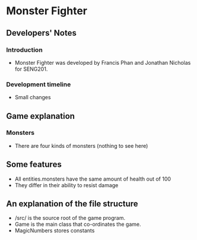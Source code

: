 # Monster Fighter

## Developers' Notes

### Introduction
* Monster Fighter was developed by Francis Phan and Jonathan Nicholas for SENG201.

### Development timeline

* Small changes

## Game explanation
### Monsters

* There are four kinds of monsters (nothing to see here)

## Some features
* All entities.monsters have the same amount of health out of 100
* They differ in their ability to resist damage

## An explanation of the file structure
* /src/ is the source root of the game program.
* Game is the main class that co-ordinates the game.
* MagicNumbers stores constants 



